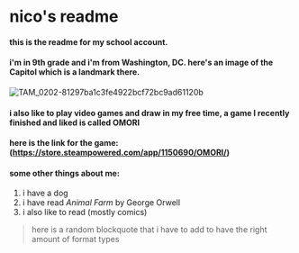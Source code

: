 # nico's readme
#### this is the readme for my school account.
#### i'm in **9th grade** and i'm from Washington, DC. here's an image of the Capitol which is a landmark there.
![TAM_0202-81297ba1c3fe4922bcf72bc9ad61120b](https://user-images.githubusercontent.com/112539079/188311074-e0a9f414-702c-4a31-bc4a-858f9455024f.jpg)

#### i also like to play video games and draw in my free time, a game I recently finished and liked is called OMORI
#### here is the link for the game: (https://store.steampowered.com/app/1150690/OMORI/) 
#### some other things about me: 
1. i have a dog 
2. i have read *Animal Farm* by George Orwell 
3. i also like to read (mostly comics) 
>here is a random blockquote that i have to add to have the right amount of format types
<!--
**nvieco26/nvieco26** is a ✨ _special_ ✨ repository because its `README.md` (this file) appears on your GitHub profile.

Here are some ideas to get you started:

- 🔭 I’m currently working on ...
- 🌱 I’m currently learning ...
- 👯 I’m looking to collaborate on ...
- 🤔 I’m looking for help with ...
- 💬 Ask me about ...
- 📫 How to reach me: ...
- 😄 Pronouns: ...
- ⚡ Fun fact: ...
-->
